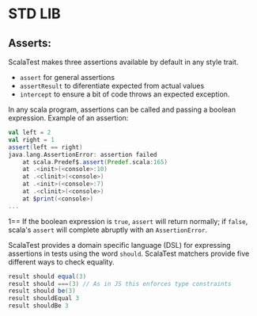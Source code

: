 # STD LIB

## Asserts:

ScalaTest makes three assertions available by default in any style trait.
* `assert` for general assertions
* `assertResult` to diferentiate expected from actual values
* `intercept` to ensure a bit of code throws an expected exception.

In any scala program, assertions can be called and passing a boolean expression.
Example of an assertion:
```scala
val left = 2
val right = 1
assert(left == right)
java.lang.AssertionError: assertion failed
	at scala.Predef$.assert(Predef.scala:165)
	at .<init>(<console>:10)
	at .<clinit>(<console>)
	at .<init>(<console>:7)
	at .<clinit>(<console>)
	at $print(<console>)
...
```
1==
If the boolean expression is `true`, `assert` will return normally; if `false`,
scala's `assert` will complete abruptly with an `AssertionError`.

ScalaTest provides a domain specific language (DSL) for expressing assertions
in tests using the word `should`. ScalaTest matchers provide five different ways
to check equality.

```scala
result should equal(3)
result should ===(3) // As in JS this enforces type constraints
result should be(3)
result shouldEqual 3
result shouldBe 3

```
